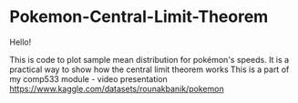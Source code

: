 # Pokemon-Central-Limit-Theorem
Hello!


This is code to plot sample mean distribution for pokémon's speeds. It is a practical way to show how the central limit theorem works
This is a part of my comp533 module - video presentation
https://www.kaggle.com/datasets/rounakbanik/pokemon
